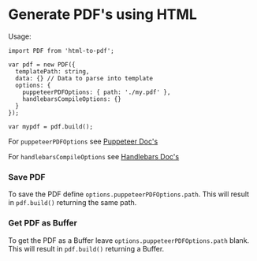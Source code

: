 # Generate PDF's using HTML

Usage:
```
import PDF from 'html-to-pdf';

var pdf = new PDF({
  templatePath: string,
  data: {} // Data to parse into template
  options: {
    puppeteerPDFOptions: { path: './my.pdf' },
    handlebarsCompileOptions: {}
  }
});

var mypdf = pdf.build();
```

For `puppeteerPDFOptions` see [Puppeteer Doc's](https://github.com/GoogleChrome/puppeteer/blob/v1.16.0/docs/api.md#pagepdfoptions)

For `handlebarsCompileOptions` see [Handlebars Doc's](https://handlebarsjs.com/reference.html)

### Save PDF

To save the PDF define `options.puppeteerPDFOptions.path`. This will result in `pdf.build()` returning the same path.

### Get PDF as Buffer
To get the PDF as a Buffer leave `options.puppeteerPDFOptions.path` blank. This will result in `pdf.build()` returning a Buffer.
